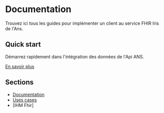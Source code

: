 # Documentation

Trouvez ici tous les guides pour implémenter un client au service FHIR Iris de l'Ans.

## Quick start

Démarrez rapidement dans l'intégration des données de l'Api ANS. 

[En savoir plus](quick-start/readme.md)

## Sections

* [Documentation](documentation/index)
* [Uses cases](use-cases/index)
* [IHM Fhir]






